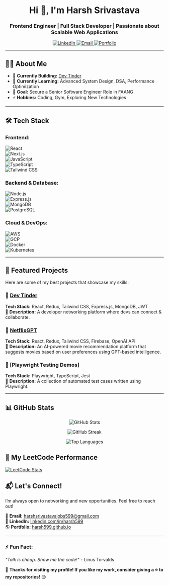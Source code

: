 <h1 align="center">Hi 👋, I'm Harsh Srivastava</h1>
<h3 align="center">Frontend Engineer | Full Stack Developer | Passionate about Scalable Web Applications</h3>

<p align="center">
  <a href="https://www.linkedin.com/in/harsh599/">
    <img src="https://img.shields.io/badge/LinkedIn-Profile-blue?style=for-the-badge&logo=linkedin" alt="LinkedIn">
  </a>
  <a href="mailto:harshsrivastavajobs599@gmail.com">
    <img src="https://img.shields.io/badge/Email-Contact-red?style=for-the-badge&logo=gmail" alt="Email">
  </a>
  <a href="https://harsh599.github.io">
    <img src="https://img.shields.io/badge/Portfolio-Website-orange?style=for-the-badge" alt="Portfolio">
  </a>
</p>

---

## 👨‍💻 About Me  
- 🔭 **Currently Building:** [Dev Tinder](https://github.com/harsh599/dev-tinder)  
- 🌱 **Currently Learning:** Advanced System Design, DSA, Performance Optimization  
- 🎯 **Goal:** Secure a Senior Software Engineer Role in FAANG  
- ⚡ **Hobbies:** Coding, Gym, Exploring New Technologies  

---

## 🛠️ Tech Stack  
### **Frontend:**  
![React](https://img.shields.io/badge/React-20232A?style=for-the-badge&logo=react)  
![Next.js](https://img.shields.io/badge/Next.js-000000?style=for-the-badge&logo=next.js)  
![JavaScript](https://img.shields.io/badge/JavaScript-F7DF1E?style=for-the-badge&logo=javascript&logoColor=black)  
![TypeScript](https://img.shields.io/badge/TypeScript-007ACC?style=for-the-badge&logo=typescript&logoColor=white)  
![Tailwind CSS](https://img.shields.io/badge/TailwindCSS-38B2AC?style=for-the-badge&logo=tailwind-css&logoColor=white)  

### **Backend & Database:**  
![Node.js](https://img.shields.io/badge/Node.js-43853D?style=for-the-badge&logo=node.js&logoColor=white)  
![Express.js](https://img.shields.io/badge/Express.js-000000?style=for-the-badge&logo=express&logoColor=white)  
![MongoDB](https://img.shields.io/badge/MongoDB-47A248?style=for-the-badge&logo=mongodb&logoColor=white)  
![PostgreSQL](https://img.shields.io/badge/PostgreSQL-316192?style=for-the-badge&logo=postgresql&logoColor=white)  

### **Cloud & DevOps:**  
![AWS](https://img.shields.io/badge/AWS-232F3E?style=for-the-badge&logo=amazon-aws&logoColor=white)  
![GCP](https://img.shields.io/badge/GCP-4285F4?style=for-the-badge&logo=google-cloud&logoColor=white)  
![Docker](https://img.shields.io/badge/Docker-2496ED?style=for-the-badge&logo=docker&logoColor=white)  
![Kubernetes](https://img.shields.io/badge/Kubernetes-326CE5?style=for-the-badge&logo=kubernetes&logoColor=white)  

---

## 🚀 Featured Projects  
Here are some of my best projects that showcase my skills:  

### 🔹 [Dev Tinder](https://www.mydevtinder.com/)  
**Tech Stack:** React, Redux, Tailwind CSS, Express.js, MongoDB, JWT  
🔹 **Description:** A developer networking platform where devs can connect & collaborate.  

### 🔹 [NetflixGPT](https://netflixgpt-b34aa.web.app/)  
**Tech Stack:** React, Redux, Tailwind CSS, Firebase, OpenAI API  
🔹 **Description:** An AI-powered movie recommendation platform that suggests movies based on user preferences using GPT-based intelligence.  

### 🔹 [Playwright Testing Demos]  
**Tech Stack:** Playwright, TypeScript, Jest  
🔹 **Description:** A collection of automated test cases written using Playwright.  

---

## 📊 GitHub Stats  

<p align="center">
  <img src="https://github-readme-stats.vercel.app/api?username=harsh599&show_icons=true&theme=radical&count_private=true" alt="GitHub Stats">
</p>

<p align="center">
  <img src="https://github-readme-streak-stats.herokuapp.com/?user=harsh599&theme=radical" alt="GitHub Streak">
</p>

<p align="center">
  <img src="https://github-readme-stats.vercel.app/api/top-langs/?username=harsh599&layout=compact&theme=radical" alt="Top Languages">
</p>

## 🚀 My LeetCode Performance  

[![LeetCode Stats](https://leetcard.jacoblin.cool/harsh599?theme=unicorn&font=Abel)](https://leetcode.com/u/harsh599/)

## 📬 Let's Connect!  
I’m always open to networking and new opportunities. Feel free to reach out!  

📧 **Email:** [harshsrivastavajobs599@gmail.com](mailto:harshsrivastavajobs599@gmail.com)  
💼 **LinkedIn:** [linkedin.com/in/harsh599](https://www.linkedin.com/in/harsh599/)  
🌎 **Portfolio:** [harsh599.github.io](https://harsh599.github.io/GradPortfolio/)  

---

### ⚡ Fun Fact:  
_"Talk is cheap. Show me the code!"_ - Linus Torvalds  

🚀 **Thanks for visiting my profile! If you like my work, consider giving a ⭐ to my repositories!** 😊  
